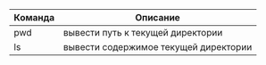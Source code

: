 | Команда  | Описание |
| ------------- | ------------- |
| pwd  | вывести путь к текущей директории  |
| ls  | вывести содержимое текущей директории  |
